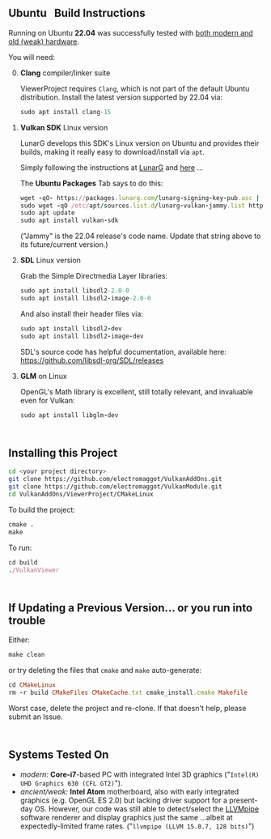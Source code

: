 ## Ubuntu &nbsp; Build Instructions

Running on Ubuntu **22.04** was successfully tested with [both modern and old (weak) hardware](https://github.com/electromaggot/VulkanAddOns/blob/master/ViewerProject/CMakeLinux/README.md#systems-tested-on).

You will need:

0. **Clang** compiler/linker suite

   ViewerProject requires `Clang`, which is not part of the default Ubuntu distribution.  Install the latest version supported by 22.04 via:

   ```ruby
   sudo apt install clang-15
   ```
   
2. **Vulkan SDK** Linux version

   LunarG develops this SDK's Linux version on Ubuntu and provides their builds, making it really easy to download/install via `apt`.

   Simply following the instructions at [LunarG](https://vulkan.lunarg.com/doc/view/1.3.268.0/linux/getting_started_ubuntu.html#install-the-sdk) and [here](https://vulkan.lunarg.com/sdk/home#linux) ...

   The **Ubuntu Packages** Tab says to do this: 
   ```ruby
   wget -qO- https://packages.lunarg.com/lunarg-signing-key-pub.asc | sudo tee /etc/apt/trusted.gpg.d/lunarg.asc
   sudo wget -qO /etc/apt/sources.list.d/lunarg-vulkan-jammy.list http://packages.lunarg.com/vulkan/lunarg-vulkan-jammy.list
   sudo apt update
   sudo apt install vulkan-sdk
   ``` 
   ("Jammy" is the 22.04 release's code name. Update that string above to its future/current version.)

3. **SDL** Linux version

   Grab the Simple Directmedia Layer libraries:
   ```ruby
   sudo apt install libsdl2-2.0-0
   sudo apt install libsdl2-image-2.0-0
   ``` 
   And also install their header files via:
   ```ruby 
   sudo apt install libsdl2-dev
   sudo apt install libsdl2-image-dev
   ```
   SDL's source code has helpful documentation, available here:  https://github.com/libsdl-org/SDL/releases
  
4. **GLM** on Linux

   OpenGL's Math library is excellent, still totally relevant, and invaluable even for Vulkan:
   ```ruby
   sudo apt install libglm-dev
   ``` 

\
Installing this Project
-----------------------
```bash
cd <your project directory>
git clone https://github.com/electromaggot/VulkanAddOns.git
git clone https://github.com/electromaggot/VulkanModule.git
cd VulkanAddOns/ViewerProject/CMakeLinux
```
To build the project:
```ruby
cmake .
make
```
To run:
```ruby
cd build
./VulkanViewer
```

\
If Updating a Previous Version... or you run into trouble
---------------------------------------------------------
Either:
```ruby
make clean
```
or try deleting the files that `cmake` and `make` auto-generate:
```ruby
cd CMakeLinux
rm -r build CMakeFiles CMakeCache.txt cmake_install.cmake Makefile
```
Worst case, delete the project and re-clone.  If that doesn't help, please submit an Issue.

\
Systems Tested On
-----------------
- *modern:* **Core-i7**-based PC with integrated Intel 3D graphics ("`Intel(R) UHD Graphics 630 (CFL GT2)`").
- *ancient/weak:* **Intel Atom** motherboard, also with early integrated graphics (e.g. OpenGL ES 2.0) but lacking driver support for a present-day OS.  However, our code was still able to detect/select the [LLVMpipe](https://docs.mesa3d.org/drivers/llvmpipe.html) software renderer and display graphics just the same ...albeit at expectedly-limited frame rates.  ("`llvmpipe (LLVM 15.0.7, 128 bits)`")
